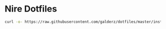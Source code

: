 # Nire Dotfiles

```bash
curl -o- https://raw.githubusercontent.com/galderz/dotfiles/master/install.sh | bash
```
